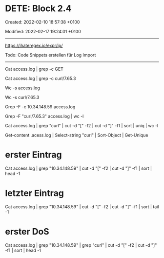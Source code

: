 # DETE: Block 2.4

Created: 2022-02-10 18:57:38 +0100

Modified: 2022-02-17 19:24:01 +0100

---

<https://ihateregex.io/expr/ip/>



Todo: Code Snippets erstellen für Log Import



-----



Cat access.log | grep -c GET

Cat access.log | grep -c curl/7.65.3

Wc -s access.log

Wc -s curl/7.65.3

Grep -F -c 10.34.148.59 access.log

Grep -F "curl/7.65.3" access.log | wc -l

Cat access.log | grep "curl" | cut -d "[" -f2 | cut -d "]" -f1 | sort | uniq | wc -l



Get-content .acess.log | Select-string "curl" | Sort-Object | Get-Unique



# erster Eintrag

Cat access.log | grep "10.34.148.59" | cut -d "[" -f2 | cut -d "]" -f1 | sort | head -1

# letzter Eintrag

Cat access.log | grep "10.34.148.59" | cut -d "[" -f2 | cut -d "]" -f1 | sort | tail -1

# erster DoS

Cat access.log | grep "10.34.148.59" | grep "curl" | cut -d "[" -f2 | cut -d "]" -f1 | sort | head -1
